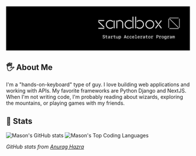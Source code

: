 ![Sandbox Startup Accelerator Program](https://github.com/masonnh/masonnh/blob/main/img/Sandbox-Cover.jpg)

## 🖐️ About Me
I'm a "hands-on-keyboard" type of guy. I love building web applications and working with APIs. My favorite frameworks are Python Django and NextJS. When I'm not writing code, I'm probably reading about wizards, exploring the mountains, or playing games with my friends.

## 🔢 Stats
![Mason's GitHub stats](https://github-readme-stats.vercel.app/api?username=masonnh&show_icons=true&theme=tokyonight)
![Mason's Top Coding Languages](https://github-readme-stats.vercel.app/api/top-langs/?username=masonnh&theme=tokyonight)

*GitHub stats from [Anurag Hazra](https://github.com/anuraghazra/github-readme-stats?tab=readme-ov-file)*
